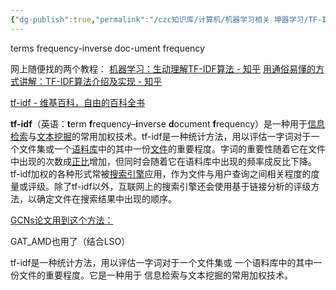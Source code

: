 ```yaml
---
{"dg-publish":true,"permalink":"/czc知识库/计算机/机器学习相关 坤器学习/TF-IDF：一种用于信息检索与数据挖掘的常用加权技术/","dgPassFrontmatter":true,"created":"2024-06-18T17:45:20.735+08:00","updated":"2024-12-08T12:25:39.531+08:00"}
---
```



terms frequency-inverse doc-ument frequency

网上随便找的两个教程：
[机器学习：生动理解TF-IDF算法 - 知乎](https://zhuanlan.zhihu.com/p/31197209)
[用通俗易懂的方式讲解：TF-IDF算法介绍及实现 - 知乎](https://zhuanlan.zhihu.com/p/592645536)


[tf-idf - 维基百科，自由的百科全书](https://zh.wikipedia.org/wiki/Tf-idf)

**tf-idf**（英语：**t**erm **f**requency–**i**nverse **d**ocument **f**requency）是一种用于[信息检索](https://zh.wikipedia.org/wiki/%E8%B3%87%E8%A8%8A%E6%AA%A2%E7%B4%A2 "信息检索")与[文本挖掘](https://zh.wikipedia.org/wiki/%E6%96%87%E6%9C%AC%E6%8C%96%E6%8E%98 "文本挖掘")的常用加权技术。tf-idf是一种统计方法，用以评估一字词对于一个文件集或一个[语料库](https://zh.wikipedia.org/wiki/%E8%AA%9E%E6%96%99%E5%BA%AB "语料库")中的其中一份[文件](https://zh.wikipedia.org/wiki/%E6%96%87%E4%BB%B6 "文件")的重要程度。字词的重要性随着它在文件中出现的次数成[正比](https://zh.wikipedia.org/wiki/%E6%AD%A3%E6%AF%94 "正比")增加，但同时会随着它在语料库中出现的频率成反比下降。tf-idf加权的各种形式常被[搜索引擎](https://zh.wikipedia.org/wiki/%E6%90%9C%E7%B4%A2%E5%BC%95%E6%93%8E "搜索引擎")应用，作为文件与用户查询之间相关程度的度量或评级。除了tf-idf以外，互联网上的搜索引擎还会使用基于链接分析的评级方法，以确定文件在搜索结果中出现的顺序。

[GCNs论文用到这个方法：](202305.13.GCNs_AMD：基于%20GCN%20增强函数调用图中节点特征差异的%20Android%20恶意软件检测方法%20An%20Android%20Malware%20Detection%20Approach%20to%20Enhance%20Node%20Feature%20Differences%20in%20a%20Function%20Call%20Graph%20Based%20on%20GCNs.md#^f2fe9b)

GAT_AMD也用了（结合LSO）


tf-idf是一种统计方法，用以评估一字词对于一个文件集或
一个语料库中的其中一份文件的重要程度。它是一种用于
信息检索与文本挖掘的常用加权技术。